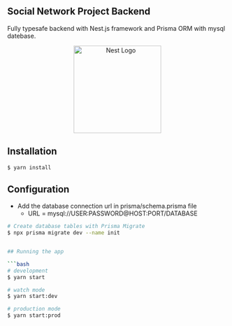 
## Social Network Project Backend
Fully typesafe backend with Nest.js framework and Prisma ORM with mysql datebase.
<p align="center">
  <a href="http://nestjs.com/" target="blank"><img src="https://nestjs.com/img/logo_text.svg" width="200" alt="Nest Logo" /></a>
</p>


## Installation

```bash
$ yarn install
```

## Configuration

- Add the database connection url in prisma/schema.prisma file
  - URL = mysql://USER:PASSWORD@HOST:PORT/DATABASE
 
```bash
# Create database tables with Prisma Migrate
$ npx prisma migrate dev --name init


## Running the app

```bash
# development
$ yarn start

# watch mode
$ yarn start:dev

# production mode
$ yarn start:prod
```

